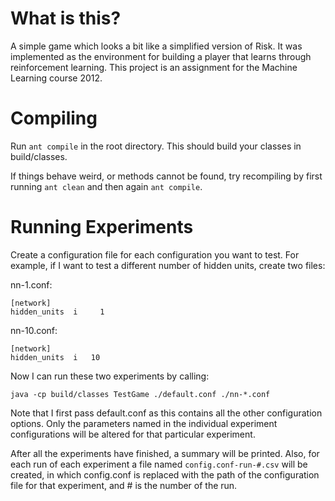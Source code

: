 # What is this?
A simple game which looks a bit like a simplified version of Risk. It was implemented as the environment for building a player that learns through reinforcement learning. This project is an assignment for the Machine Learning course 2012.

# Compiling
Run `ant compile` in the root directory. This should build your classes in build/classes.

If things behave weird, or methods cannot be found, try recompiling by first running `ant clean` and then again `ant compile`.

# Running Experiments
Create a configuration file for each configuration you want to test. For example, if I want to test a different number of hidden units, create two files:

nn-1.conf:
```
[network]
hidden_units  i 	1
```

nn-10.conf:
```
[network]
hidden_units  i   10
```

Now I can run these two experiments by calling:
```
java -cp build/classes TestGame ./default.conf ./nn-*.conf
```

Note that I first pass default.conf as this contains all the other configuration options. Only the parameters named in the individual experiment configurations will be altered for that particular experiment.

After all the experiments have finished, a summary will be printed. Also, for each run of each experiment a file named `config.conf-run-#.csv` will be created, in which config.conf is replaced with the path of the configuration file for that experiment, and # is the number of the run.
